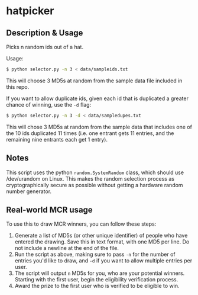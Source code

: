 # hatpicker

## Description & Usage

Picks n random ids out of a hat.

Usage:

```bash
$ python selector.py -n 3 < data/sampleids.txt
```

This will choose 3 MD5s at random from the sample data file included in this repo.

If you want to allow duplicate ids, given each id that is duplicated a greater chance of winning, use the `-d` flag:

```bash
$ python selector.py -n 3 -d < data/sampledupes.txt
```

This will chose 3 MD5s at random from the sample data that includes one of the 10 ids duplicated 11 times (i.e. one entrant gets 11 entries, and the remaining nine entrants each get 1 entry).

## Notes

This script uses the python `random.SystemRandom` class, which should use /dev/urandom on Linux. This makes the random selection process as cryptographically secure as possible without getting a hardware random number generator.

## Real-world MCR usage

To use this to draw MCR winners, you can follow these steps:

1. Generate a list of MD5s (or other unique identifier) of people who have entered the drawing. Save this in text format, with one MD5 per line. Do not include a newline at the end of the file.
1. Run the script as above, making sure to pass `-n` for the number of entries you'd like to draw, and `-d` if you want to allow multiple entries per user.
1. The script will output `n` MD5s for you, who are your potential winners. Starting with the first user, begin the eligibility verification process.
1. Award the prize to the first user who is verified to be eligible to win.
